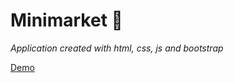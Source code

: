 # Minimarket 🛒
_Application created with html, css, js and bootstrap_

[Demo](https://minimarket-mu.vercel.app/)


